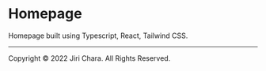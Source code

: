 # Homepage

Homepage built using Typescript, React, Tailwind CSS.

---

Copyright © 2022 Jiri Chara. All Rights Reserved.
